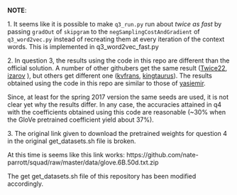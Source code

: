 <p><strong>NOTE</strong>:</p>

<p>1. It seems like it is possible to make <code>q3_run.py</code> run about <i>twice as fast</i> by passing <code>gradOut</code> of <code>skipgram</code> to the <code>negSamplingCostAndGradient</code> of <code>q3_word2vec.py</code> instead of recreating them at every iteration of the context words. This is implemented in q3_word2vec_fast.py</p>

<p>2. In question 3, the results using the code in this repo are different than the official solution. A number of other githubers get the same result (<a href="https://github.com/Twice22/CS224n-solutions/blob/master/Assigment%201/assignment1/q3_word_vectors.png">Twice22</a>, <a href="https://github.com/izarov/cs224n/blob/master/assignment1/q3_word_vectors.png">izarov</a> ), but others get different one (<a href="https://github.com/kvfrans/cs224-solutions/blob/master/a1/q3_word_vectors.png">kvfrans</a>, <a href="https://github.com/kingtaurus/cs224d/blob/master/assignment1/q3_word_vectors.png">kingtaurus</a>). The results obtained using the code in this repo are similar to those of <a href="https://github.com/yasiemir/cs224n/blob/master/assignment1/q3_word_vectors.png">yasiemir</a>.</p>

<p>Since, at least for the spring 2017 version the same seeds are used, it is not clear yet why the results differ. In any case, the accuracies attained in q4 with the coefficients obtained using this code are reasonable (~30% when the GloVe pretrained coefficient yield about 37%).</p>

<p>3. The original link given to download the pretrained weights for question 4 in the original get_datasets.sh file is broken.</p>
<p>At this time is seems like this link works: https://github.com/nate-parrott/squad/raw/master/data/glove.6B.50d.txt.zip</p>
<p>The get get_datasets.sh file of this repository has been modified accordingly.</p>
